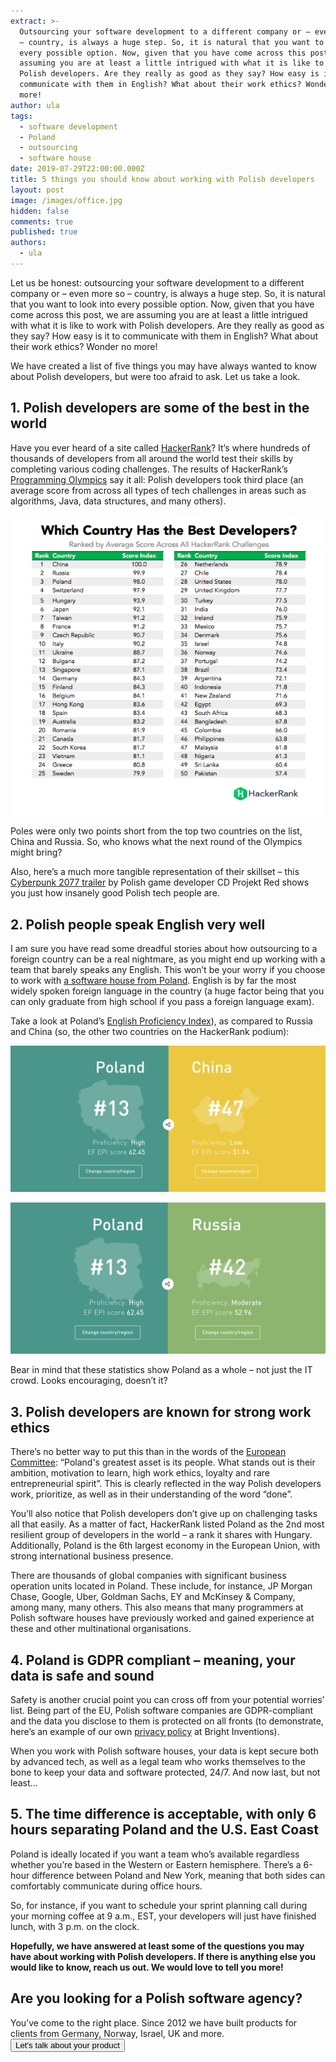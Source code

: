 ```yaml
---
extract: >-
  Outsourcing your software development to a different company or – even more so
  – country, is always a huge step. So, it is natural that you want to look into
  every possible option. Now, given that you have come across this post, we are
  assuming you are at least a little intrigued with what it is like to work with
  Polish developers. Are they really as good as they say? How easy is it to
  communicate with them in English? What about their work ethics? Wonder no
  more!
author: ula
tags:
  - software development
  - Poland
  - outsourcing
  - software house
date: 2019-07-29T22:00:00.000Z
title: 5 things you should know about working with Polish developers
layout: post
image: /images/office.jpg
hidden: false
comments: true
published: true
authors:
  - ula
---
```

Let us be honest: outsourcing your software development to a different company or – even more so – country, is always a huge step. So, it is natural that you want to look into every possible option. Now, given that you have come across this post,  we are assuming you are at least a little intrigued with what it is like to work with Polish developers. Are they really as good as they say? How easy is it to communicate with them in English? What about their work ethics? Wonder no more!

We have created a list of five things you may have always wanted to know about Polish developers, but were too afraid to ask. Let us take a look. 

## 1. Polish developers are some of the best in the world

Have you ever heard of a site called [HackerRank](https://www.hackerrank.com/)? It’s where hundreds of thousands of developers from all around the world test their skills by completing various coding challenges. The results of HackerRank’s [Programming Olympics](https://blog.hackerrank.com/which-country-would-win-in-the-programming-olympics/) say it all: Polish developers took third place (an average score from across all types of tech challenges in areas such as algorithms, Java, data structures, and many others).

![Polish software developers](/images/Best_developers_HackerRank.png)

Poles were only two points short from the top two countries on the list, China and Russia. So, who knows what the next round of the Olympics might bring?

Also, here’s a much more tangible representation of their skillset – this [Cyberpunk 2077 trailer](https://www.youtube.com/watch?v=qIcTM8WXFjk&has_verified=1) by Polish game developer CD Projekt Red shows you just how insanely good Polish tech people are.

## 2. Polish people speak English very well

I am sure you have read some dreadful stories about how outsourcing to a foreign country can be a real nightmare, as you might end up working with a team that barely speaks any English. This won’t be your worry if you choose to work with [a software house from Poland](/). English is by far the most widely spoken foreign language in the country (a huge factor being that you can only graduate from high school if you pass a foreign language exam).

Take a look at Poland’s [English Proficiency Index](https://www.ef.pl/epi/compare/regions/pl/cn/)), as compared to Russia and China (so, the other two countries on the HackerRank podium):

![Polish software developers](/images/English_proficiency_Index_Poland_China.png)

![Polish software developers](/images/English_Proficiency_Index_Poland_Russia.png)

 Bear in mind that these statistics show Poland as a whole – not just the IT crowd. Looks encouraging, doesn’t it?

## 3. Polish developers are known for strong work ethics

There’s no better way to put this than in the words of the [European Committee](https://ec.europa.eu/eures/main.jsp?catId=2789&countryId=PL&acro=lmi&lang=en&regionId=PL0&nuts2Code=%20&nuts3Code=&regionName=National%20Level): “Poland's greatest asset is its people. What stands out is their ambition, motivation to learn, high work ethics, loyalty and rare entrepreneurial spirit”. This is clearly reflected in the way Polish developers work, prioritize, as well as in their understanding of the word “done”.

You’ll also notice that Polish developers don’t give up on challenging tasks all that easily. As a matter of fact, HackerRank listed Poland as the 2nd most resilient group of developers in the world – a rank it shares with Hungary. Additionally, Poland is the 6th largest economy in the European Union, with strong international business presence.

There are thousands of global companies with significant business operation units located in Poland. These include, for instance, JP Morgan Chase, Google, Uber, Goldman Sachs, EY and McKinsey & Company, among many, many others. This also means that many programmers at Polish software houses have previously worked and gained experience at these and other multinational organisations.

## 4. Poland is GDPR compliant – meaning, your data is safe and sound

Safety is another crucial point you can cross off from your potential worries’ list. Being part of the EU, Polish software companies are GDPR-compliant and the data you disclose to them is protected on all fronts (to demonstrate, here’s an example of our own [privacy policy](/privacy-policy/) at Bright Inventions).

When you work with Polish software houses, your data is kept secure both by advanced tech, as well as a legal team who works themselves to the bone to keep your data and software protected, 24/7. And now last, but not least…

## 5. The time difference is acceptable, with only 6 hours separating Poland and the U.S. East Coast

Poland is ideally located if you want a team who’s available regardless whether you’re based in the Western or Eastern hemisphere. There’s a 6-hour difference between Poland and New York, meaning that both sides can comfortably communicate during office hours.

So, for instance, if you want to schedule your sprint planning call during your morning coffee at 9 a.m., EST, your developers will just have finished lunch, with 3 p.m. on the clock.

**Hopefully, we have answered at least some of the questions you may have about working with Polish developers. If there is anything else you would like to know, reach us out. We would love to tell you more!**

<div class='block-button'><h2>Are you looking for a Polish software agency?</h2><div>You’ve come to the right place. Since 2012 we have built products for clients from Germany, Norway, Israel, UK and more.</div><a href="/start-project"><button>Let's talk about your product</button></a></div>
